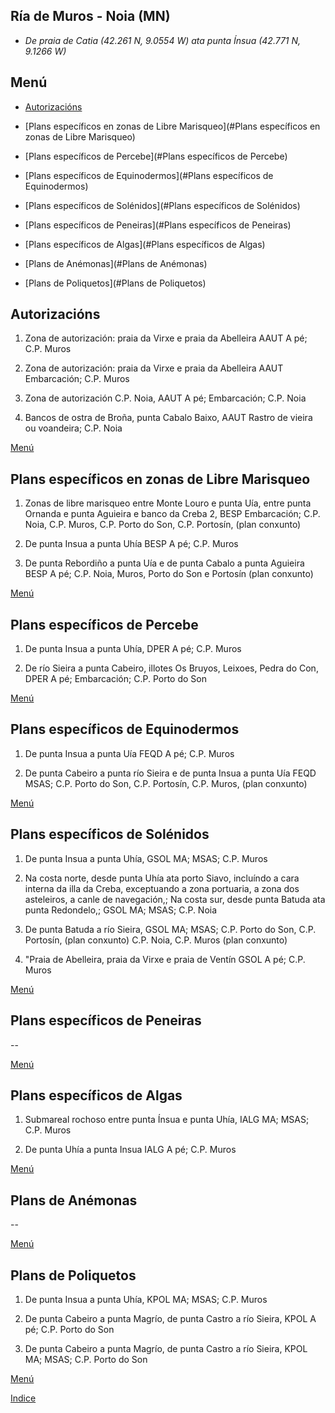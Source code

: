 
## Ría de Muros - Noia (MN)

* _De praia de Catia (42.261 N, 9.0554 W) ata punta Ínsua (42.771 N, 9.1266 W)_

## Menú


* [Autorizacións](#Autorizacións)

* [Plans específicos en zonas de Libre Marisqueo](#Plans específicos en zonas de Libre Marisqueo)

* [Plans específicos de Percebe](#Plans específicos de Percebe)

* [Plans específicos de Equinodermos](#Plans específicos de Equinodermos)

* [Plans específicos de Solénidos](#Plans específicos de Solénidos)

* [Plans específicos de Peneiras](#Plans específicos de Peneiras)

* [Plans específicos de Algas](#Plans específicos de Algas)

* [Plans de Anémonas](#Plans de Anémonas)

* [Plans de Poliquetos](#Plans de Poliquetos)



## Autorizacións


1. Zona de autorización: praia da Virxe e praia da Abelleira AAUT A pé; C.P. Muros

1. Zona de autorización: praia da Virxe e praia da Abelleira AAUT Embarcación; C.P. Muros

1. Zona de autorización C.P. Noia, AAUT A pé; Embarcación; C.P. Noia

1. Bancos de ostra de Broña, punta Cabalo Baixo, AAUT Rastro de vieira ou voandeira; C.P. Noia

[Menú](#Menú)


## Plans específicos en zonas de Libre Marisqueo


1. Zonas de libre marisqueo entre Monte Louro e punta Uía, entre punta Ornanda e punta Aguieira e banco da Creba 2, BESP Embarcación; C.P. Noia, C.P. Muros, C.P. Porto do Son, C.P. Portosín, (plan conxunto)

1. De punta Insua a punta Uhía BESP A pé; C.P. Muros

1. De punta Rebordiño a punta Uía e de punta Cabalo a punta Aguieira BESP A pé; C.P. Noia, Muros, Porto do Son e Portosín (plan conxunto)

[Menú](#Menú)


## Plans específicos de Percebe


1. De punta Insua a punta Uhía, DPER A pé; C.P. Muros

1. De río Sieira a punta Cabeiro, illotes Os Bruyos, Leixoes, Pedra do Con, DPER A pé; Embarcación; C.P. Porto do Son

[Menú](#Menú)


## Plans específicos de Equinodermos


1. De punta Insua a punta Uía FEQD A pé; C.P. Muros

1. De punta Cabeiro a punta río Sieira e de punta Insua a punta Uía FEQD MSAS; C.P. Porto do Son, C.P. Portosín, C.P. Muros, (plan conxunto)

[Menú](#Menú)


## Plans específicos de Solénidos


1. De punta Insua a punta Uhía, GSOL MA; MSAS; C.P. Muros

1. Na costa norte, desde punta Uhía ata porto Siavo, incluíndo a cara interna da illa da Creba, exceptuando a zona portuaria, a zona dos asteleiros, a canle de navegación,; Na costa sur, desde punta Batuda ata punta Redondelo,; GSOL MA; MSAS; C.P. Noia

1. De punta Batuda a río Sieira, GSOL MA; MSAS; C.P. Porto do Son, C.P. Portosín, (plan conxunto)  C.P. Noia, C.P. Muros (plan conxunto)

1. "Praia de Abelleira, praia da Virxe e praia de Ventín GSOL A pé; C.P. Muros

[Menú](#Menú)


## Plans específicos de Peneiras


 --

[Menú](#Menú)


## Plans específicos de Algas


1. Submareal rochoso entre punta Ínsua e punta Uhía, IALG MA; MSAS; C.P. Muros

1. De punta Uhía a punta Insua IALG A pé; C.P. Muros

[Menú](#Menú)


## Plans de Anémonas


 --

[Menú](#Menú)


## Plans de Poliquetos


1. De punta Insua a punta Uhía, KPOL MA; MSAS; C.P. Muros

1. De punta Cabeiro a punta Magrío, de punta Castro a río Sieira, KPOL A pé; C.P. Porto do Son

1. De punta Cabeiro a punta Magrío, de punta Castro a río Sieira, KPOL MA; MSAS; C.P. Porto do Son

[Menú](#Menú)



[Indice](indicesZonasProduccion.md)




 [Sigremar]: https://goo.gl/glKrkM
 [plans anuais de explotación]: http://goo.gl/4k6J1

